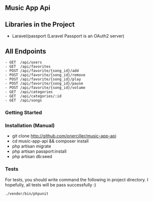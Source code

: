 
## Music App Api

## Libraries in the Project
 - Laravel/passport (Laravel Passport is an OAuth2 server)

## All Endpoints
```
- GET  /api/users
- GET  /api/favorites
- POST /api/favorite/{song_id}/add
- POST /api/favorite/{song_id}/remove
- POST /api/favorite/{song_id}/play
- POST /api/favorite/{song_id}/pause
- POST /api/favorite/{song_id}/volume
- GET  /api/categories
- GET  /api/categories/:id
- GET  /api/songs 

```

### Getting Started

### Installation (Manual)
- git clone http://github.com/onerciller/music-app-api    
- cd music-app-api && composer install 
- php artisan migrate 
- php artisan passport:install 
- php artisan db:seed

### Tests 
For tests, you should write command the following in project directory. 
I hopefully, all tests will be pass successfully :)

``` 
./vendor/bin/phpunit 
```
